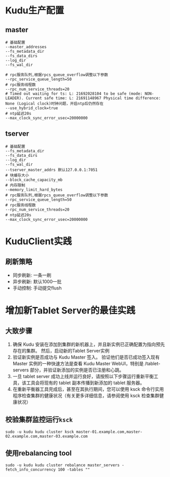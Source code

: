# Kudu生产配置

## master

```
# 基础配置
--master_addresses
--fs_metadata_dir
--fs_data_dirs
--log_dir
--fs_wal_dir

# rpc服务队列,根据rpcs_queue_overflow调整以下参数
--rpc_service_queue_length=50
# rpc服务线程数
--rpc_num_service_threads=20
# Timed out waiting for ts: L: 21692028104 to be safe (mode: NON-LEADER). Current safe time: L: 21691148967 Physical time difference: None (Logical clock)时钟问题，开启ntp后仍然存在
--use_hybrid_clock=true
# ntp延迟20s
--max_clock_sync_error_usec=20000000
```

## tserver

```
# 基础配置
--fs_metadata_dir
--fs_data_dirs
--log_dir
--fs_wal_dir
--tserver_master_addrs 默认127.0.0.1:7051
# 块缓存大小
--block_cache_capacity_mb
# 内存限制
--memory_limit_hard_bytes
# rpc服务队列,根据rpcs_queue_overflow调整以下参数
--rpc_service_queue_length=50
# rpc服务线程数
--rpc_num_service_threads=20
# ntp延迟20s
--max_clock_sync_error_usec=20000000
```

# KuduClient实践

## 刷新策略

* 同步刷新: 一条一刷
* 异步刷新: 默认1000一批
* 手动控制: 手动提交flush

# 增加新Tablet Server的最佳实践

## 大致步骤

1. 确保 Kudu 安装在添加到集群的新机器上，并且新实例已正确配置为指向预先存在的集群。 然后，启动新的Tablet Server实例
2. 验证新实例是否成功与 Kudu Master 签入。 验证他们是否已成功签入现有 Master 实例的一种快速方法是查看 Kudu Master WebUI，特别是 /tablet-servers 部分，并验证新添加的实例是否已注册和心跳。
3. 一旦 tablet server 成功上线并运行良好，请按照以下步骤运行重新平衡工具，该工具会将现有的 tablet 副本传播到新添加的 tablet 服务器。
4. 在重新平衡器工具完成后，甚至在其执行期间，您可以使用 ksck 命令行实用程序检查集群的健康状况（有关更多详细信息，请参阅使用 ksck 检查集群健康状况）

## 校验集群监控运行`ksck`

```shell
sudo -u kudu kudu cluster ksck master-01.example.com,master-02.example.com,master-03.example.com
```

## 使用rebalancing tool

```shell
sudo -u kudu kudu cluster rebalance master_servers -fetch_info_concurrency 100 -tables ""
```
